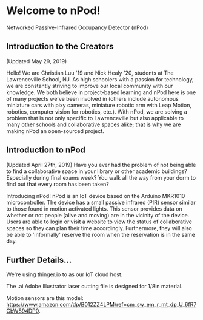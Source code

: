 # Welcome to nPod!
Networked Passive-Infrared Occupancy Detector (nPod)

## Introduction to the Creators
(Updated May 29, 2019)

Hello! We are Christian Luu '19 and Nick Healy '20, students at The Lawrenceville School, NJ. As high schoolers with a passion for technology, we are constantly striving to improve our local community with our knowledge. We both believe in project-based learning and nPod here is one of many projects we've been involved in (others include autonomous miniature cars with pixy cameras, miniature robotic arm with Leap Motion, robotics, computer vision for robotics, etc.). With nPod, we are solving a problem that is not only specific to Lawrenceville but also applicable to many other schools and collaborative spaces alike; that is why we are making nPod an open-sourced project.

## Introduction to nPod
(Updated April 27th, 2019)
Have you ever had the problem of not being able to find a collaborative space in your library or other academic buildings? Especially during final exams week? You walk all the way from your dorm to find out that every room has been taken?

Introducing nPod! nPod is an IoT device based on the Arduino MKR1010 microcontroller. The device has a small passive infrared (PIR) sensor similar to those found in motion activated lights. This sensor provides data on whether or not people (alive and moving) are in the vicinity of the device. Users are able to login or visit a website to view the status of collaborative spaces so they can plan their time accordingly. Furthermore, they will also be able to 'informally' reserve the room when the reservation is in the same day.

## Further Details...
We're using thinger.io to as our IoT cloud host.

The .ai Adobe Illustrator laser cutting file is designed for 1/8in material.

Motion sensors are this model: https://www.amazon.com/dp/B012ZZ4LPM/ref=cm_sw_em_r_mt_dp_U_6fR7CbW894DP0.
